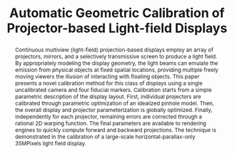 ---
layout: publication
code: 2013-EVIS-lightfield_display_calibration
title: "Automatic Geometric Calibration of Projector-based Light-field Displays"
authors: Marco Agus, Enrico Gobbetti, Alberto Jaspe-Villanueva, Giovanni Pintore, and Ruggero Pintus
year: 2013
type: Conference full-paper
conference: EuroVis (EV'13)
abstract: "Continuous multiview (light-field) projection-based displays employ an array of projectors, mirrors, and a selectively transmissive screen to produce a light field. By appropriately modeling the display geometry, the light beams can emulate the emission from physical objects at fixed spatial locations, providing multiple freely moving viewers the illusion of interacting with floating objects. This paper presents a novel calibration method for this class of displays using a single uncalibrated camera and four fiducial markers. Calibration starts from a simple parametric description of the display layout. First, individual projectors are calibrated through parametric optimization of an idealized pinhole model. Then, the overall display and projector parameterization is globally optimized. Finally, independently for each projector, remaining errors are corrected through a rational 2D warping function. The final parameters are available to rendering engines to quickly compute forward and backward projections. The technique is demonstrated in the calibration of a large-scale horizontal-parallax-only 35MPixels light field display."
projects: 
 - 
doi: 10.2312/PE.EuroVisShort.EuroVisShort2013.001-005
lab_website: http://vic.crs4.it/vic/cgi-bin/bib-page.cgi?id=%27Agus:2013:CDS%27
bibtex_id: 
video: https://vimeo.com/86740770

---